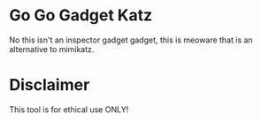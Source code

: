 # Go Go Gadget Katz
No this isn't an inspector gadget gadget, this is meoware that is an alternative to mimikatz.

# Disclaimer
This tool is for ethical use ONLY!